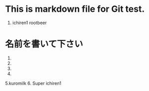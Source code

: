 # This is markdown file for Git test.

1. ichiren1
rootbeer

# 名前を書いて下さい  

1.
2.
3.
4.
5.kuromilk
6. Super ichiren1
